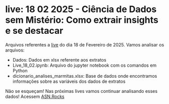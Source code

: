# live: 18 02 2025 - Ciência de Dados sem Mistério: Como extrair insights e se destacar
Arquivos referentes a [live](https://www.youtube.com/watch?v=rMPPJGbUoAI) do dia 18 de Fevereiro de 2025. Vamos analisar os arquivos:

- Dados: Dados em xlsx referente aos extratos
- Live_18_02.ipynb: Arquivo do jupyter notebook com os comandos em Python
- dicionario_analises_marmitas.xlsx: Base de dados onde encontramos informações sobre as variáveis dos dados de extratos

Não se esqueçam! Nas próximas lives vamos continuar analisando esses dados! Acessem [ASN.Rocks](https://www.youtube.com/@asnrocks)

